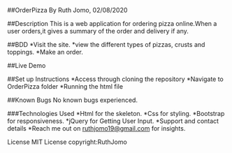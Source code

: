##OrderPizza
By Ruth Jomo, 02/08/2020

##Description
This is a web application for ordering pizza online.When a user orders,it gives a summary of the order and delivery if any.

##BDD
*Visit the site.
*view the different types of pizzas, crusts and toppings.
*Make an order.

##Live Demo

##Set up Instructions
*Access through cloning the repository
*Navigate to OrderPizza folder
*Running the html file

##Known Bugs
 No known bugs experienced.

###Technologies Used
*Html for the skeleton.
*Css for styling.
*Bootstrap for responsiveness.
*jQuery for Getting User Input.
*Support and contact details
*Reach me out on ruthjomo19@gmail.com for insights.

License
MIT License
copyright:RuthJomo
